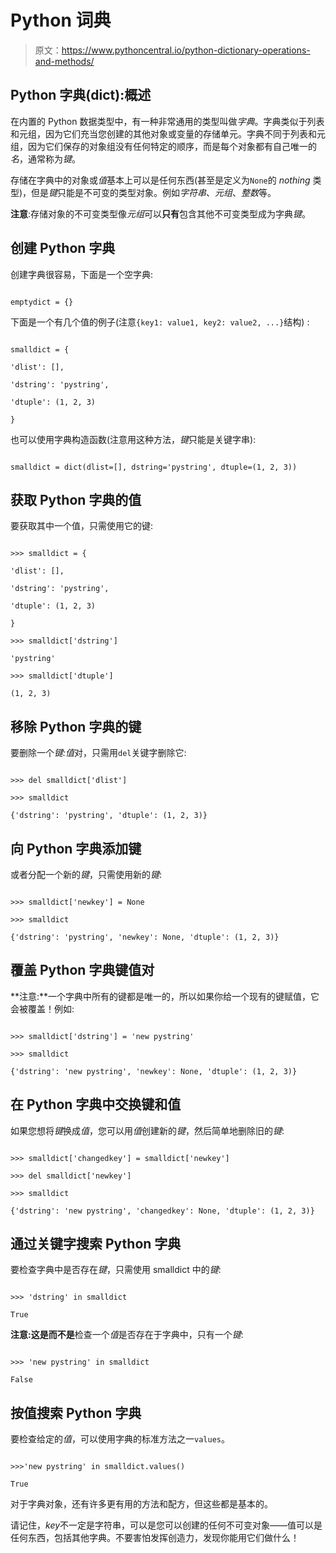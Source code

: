 # Python 词典

> 原文：<https://www.pythoncentral.io/python-dictionary-operations-and-methods/>

## Python 字典(dict):概述

在内置的 Python 数据类型中，有一种非常通用的类型叫做*字典*。字典类似于列表和元组，因为它们充当您创建的其他对象或变量的存储单元。字典不同于列表和元组，因为它们保存的对象组没有任何特定的顺序，而是每个对象都有自己唯一的*名*，通常称为*键*。

存储在字典中的对象或*值*基本上可以是任何东西(甚至是定义为`None`的 *nothing* 类型)，但是*键*只能是不可变的类型对象。例如*字符串*、*元组*、*整数*等。

**注意**:存储对象的不可变类型像*元组*可以**只有**包含其他不可变类型成为字典*键*。

## 创建 Python 字典

创建字典很容易，下面是一个空字典:

```

emptydict = {}

```

下面是一个有几个值的例子(注意`{key1: value1, key2: value2, ...}`结构) :

```

smalldict = {

'dlist': [],

'dstring': 'pystring',

'dtuple': (1, 2, 3)

}

```

也可以使用字典构造函数(注意用这种方法，*键*只能是关键字串):

```

smalldict = dict(dlist=[], dstring='pystring', dtuple=(1, 2, 3))

```

## 获取 Python 字典的值

要获取其中一个值，只需使用它的键:

```

>>> smalldict = {

'dlist': [],

'dstring': 'pystring',

'dtuple': (1, 2, 3)

}

>>> smalldict['dstring']

'pystring'

>>> smalldict['dtuple']

(1, 2, 3)

```

## 移除 Python 字典的键

要删除一个*键:值*对，只需用`del`关键字删除它:

```

>>> del smalldict['dlist']

>>> smalldict

{'dstring': 'pystring', 'dtuple': (1, 2, 3)}

```

## 向 Python 字典添加键

或者分配一个新的*键*，只需使用新的*键*:

```

>>> smalldict['newkey'] = None

>>> smalldict

{'dstring': 'pystring', 'newkey': None, 'dtuple': (1, 2, 3)}

```

## 覆盖 Python 字典键值对

**注意:**一个字典中所有的键都是唯一的，所以如果你给一个现有的键赋值，它会被覆盖！例如:

```

>>> smalldict['dstring'] = 'new pystring'

>>> smalldict

{'dstring': 'new pystring', 'newkey': None, 'dtuple': (1, 2, 3)}

```

## 在 Python 字典中交换键和值

如果您想将*键*换成*值*，您可以用*值*创建新的*键*，然后简单地删除旧的*键*:

```

>>> smalldict['changedkey'] = smalldict['newkey']

>>> del smalldict['newkey']

>>> smalldict

{'dstring': 'new pystring', 'changedkey': None, 'dtuple': (1, 2, 3)}

```

## 通过关键字搜索 Python 字典

要检查字典中是否存在*键*，只需使用 smalldict 中的*键*:

```

>>> 'dstring' in smalldict

True

```

**注意:**这是**而不是**检查一个*值*是否存在于字典中，只有一个*键*:

```

>>> 'new pystring' in smalldict

False

```

## 按值搜索 Python 字典

要检查给定的*值*，可以使用字典的标准方法之一`values`。

```

>>>'new pystring' in smalldict.values()

True

```

对于字典对象，还有许多更有用的方法和配方，但这些都是基本的。

请记住，*key*不一定是字符串，可以是您可以创建的任何不可变对象——值可以是任何东西，包括其他字典。不要害怕发挥创造力，发现你能用它们做什么！